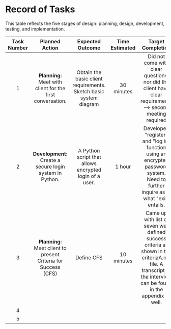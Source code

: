 Record of Tasks
===============

This table reflects the five stages of design: planning, design, development, testing, and implementation.

| Task Number | Planned Action | Expected Outcome | Time Estimated | Target Completion | Criteria | 
| :---------: | :------------: | :--------------: | :------------: | :---------------: | :------: |
| 1 | **Planning:** Meet with client for the first conversation. | Obtain the basic client requirements. Sketch basic system diagram | 30 minutes | Did not come with clear questions, nor did the client have clear requirements --> second meeting required | A | 
| 2 | **Development:** Create a secure login system in Python. | A Python script that allows encrypted login of a user. | 1 hour | Developed "register" and "log in" function using an encrypted password system. Need to further inquire as to what "exit" entails. | B |
| 3 | **Planning:** Meet client to present Criteria for Success (CFS) | Define CFS | 10 minutes | Came up with list of seven well defined success criteria as shown in the criteriaA.md file. A transcript of the interview can be found in the appendix as well.  | A |
| 4 |
| 5 |
